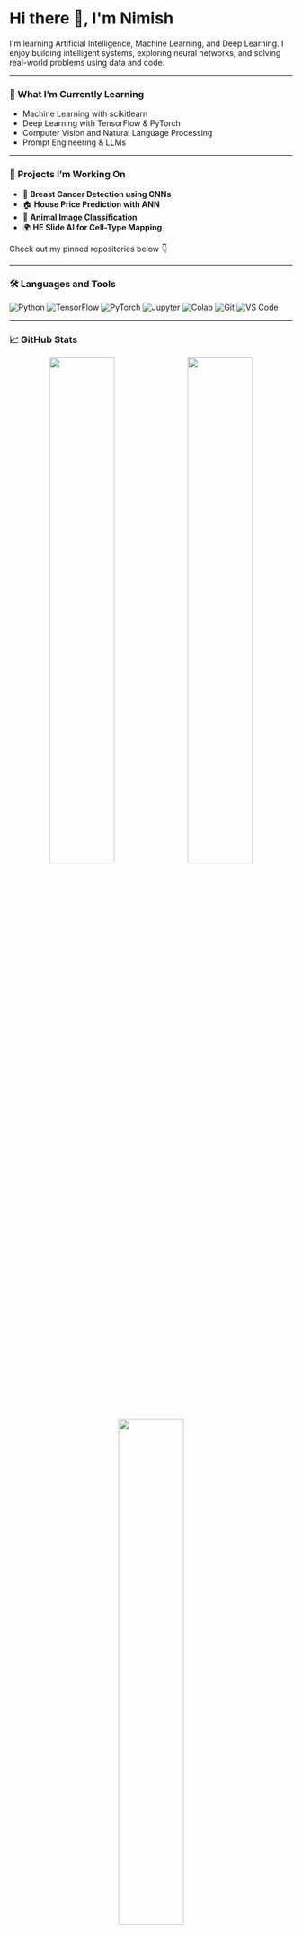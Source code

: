 # Hi there 👋, I'm Nimish  
I'm learning Artificial Intelligence, Machine Learning, and Deep Learning. I enjoy building intelligent systems, exploring neural networks, and solving real-world problems using data and code.

---

### 🧠 What I’m Currently Learning
- Machine Learning with scikitlearn
- Deep Learning with TensorFlow & PyTorch
- Computer Vision and Natural Language Processing
- Prompt Engineering & LLMs

---

### 🚀 Projects I’m Working On
- 🧬 **Breast Cancer Detection using CNNs**
- 🏠 **House Price Prediction with ANN**
- 🐶 **Animal Image Classification**
- 🌍 **HE Slide AI for Cell-Type Mapping**

Check out my pinned repositories below 👇

---

### 🛠️ Languages and Tools
![Python](https://img.shields.io/badge/-Python-333333?style=flat&logo=python)
![TensorFlow](https://img.shields.io/badge/-TensorFlow-333333?style=flat&logo=tensorflow)
![PyTorch](https://img.shields.io/badge/-PyTorch-333333?style=flat&logo=pytorch)
![Jupyter](https://img.shields.io/badge/-Jupyter-333333?style=flat&logo=jupyter)
![Colab](https://img.shields.io/badge/-Google_Colab-333333?style=flat&logo=google-colab)
![Git](https://img.shields.io/badge/-Git-333333?style=flat&logo=git)
![VS Code](https://img.shields.io/badge/-VS_Code-333333?style=flat&logo=visual-studio-code)

---

### 📈 GitHub Stats
<p align="center">
  <img src="https://github-readme-stats.vercel.app/api?username=Nimish2098&show_icons=true&theme=github_dark" width="48%" />
  <img src="https://github-readme-streak-stats.herokuapp.com?user=Nimish2098&theme=dark" width="48%" />
</p>

<p align="center">
  <img src="https://github-readme-stats.vercel.app/api/top-langs/?username=Nimish2098&layout=compact&theme=github_dark" width="48%" />
</p>

---

### 📫 Let’s Connect
[![LinkedIn](https://img.shields.io/badge/-LinkedIn-0077B5?style=flat&logo=linkedin&logoColor=white)](https://linkedin.com/in/nimish-rao-ab1b01250)
[![Gmail](https://img.shields.io/badge/-Email-D14836?style=flat&logo=gmail&logoColor=white)](mailto:raonimish25@gmail.com)

---



